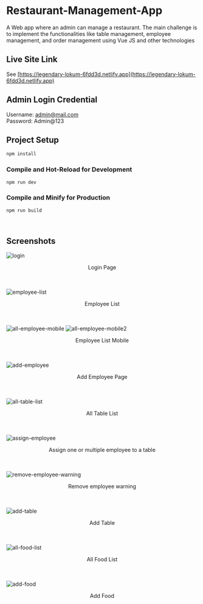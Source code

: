 # Restaurant-Management-App

A Web app where an admin can manage a restaurant. The main challenge is to implement the functionalities like table
management, employee management, and order management using Vue JS and other technologies

## Live Site Link

See [https://legendary-lokum-6fdd3d.netlify.app](https://legendary-lokum-6fdd3d.netlify.app)

## Admin Login Credential

Username: admin@mail.com <br>
Password: Admin@123

## Project Setup

```sh
npm install
```

### Compile and Hot-Reload for Development

```sh
npm run dev
```

### Compile and Minify for Production

```sh
npm run build
```
<br>

## Screenshots
![login](https://github.com/ishtiyak98/inessa/assets/56845656/86317d65-18aa-40d0-8cb2-10ee6a8b23a8)
<center>Login Page</center>
<br>
<br>

![employee-list](https://github.com/ishtiyak98/restaurant-project/assets/56845656/f40258eb-6d6d-4818-b804-a4b2633420de)
<center>Employee List</center>
<br>
<br>

![all-employee-mobile](https://github.com/SharfarazMahmood/Meetup_webapp/assets/56845656/d041f9b3-e807-44cd-9c00-248b743e0f94)
![all-employee-mobile2](https://github.com/SharfarazMahmood/Meetup_webapp/assets/56845656/dd205657-3cce-44f2-a95b-cf1dfde4b6fa)
<center>Employee List Mobile</center>
<br>
<br>

![add-employee](https://github.com/ishtiyak98/restaurant-project/assets/56845656/14b766f2-6272-4f2e-a93f-0b659753c136)
<center>Add Employee Page</center>
<br>
<br>

![all-table-list](https://github.com/ishtiyak98/restaurant-project/assets/56845656/7a9028e7-245c-4ee0-980e-5071c2814856)
<center>All Table List</center>
<br>
<br>

![assign-employee](https://github.com/ishtiyak98/restaurant-project/assets/56845656/ac3b7f33-2545-4a76-a9c6-28f68ffdb936)
<center>Assign one or multiple employee to a table</center>
<br>
<br>

![remove-employee-warning](https://github.com/ishtiyak98/restaurant-project/assets/56845656/316286d9-82ae-49ff-ba41-4bd26cbb0138)
<center>Remove employee warning</center>
<br>
<br>

![add-table](https://github.com/ishtiyak98/restaurant-project/assets/56845656/3417a2bd-db1e-4533-b334-49218594cd58)
<center>Add Table</center>
<br>
<br>

![all-food-list](https://github.com/ishtiyak98/restaurant-project/assets/56845656/0dc773cd-bc6b-47da-a848-9588bb742aa3)
<center>All Food List</center>
<br>
<br>

![add-food](https://github.com/ishtiyak98/restaurant-project/assets/56845656/48af6ed9-ad55-49bf-b07e-7879d8ad20e8)
<center>Add Food</center>
<br>

